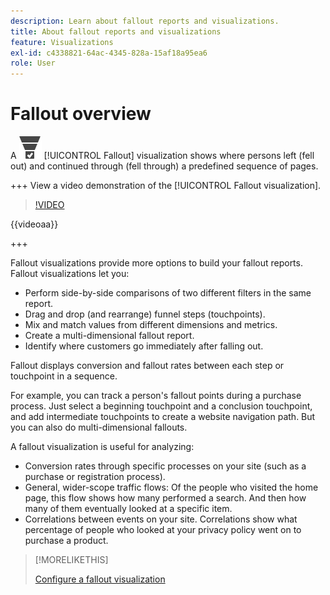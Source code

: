 ```yaml
---
description: Learn about fallout reports and visualizations.
title: About fallout reports and visualizations
feature: Visualizations
exl-id: c4338821-64ac-4345-828a-15af18a95ea6
role: User
---
```

# Fallout overview

A ![ConversionFunnel](/help/assets/icons/ConversionFunnel.svg) [!UICONTROL Fallout] visualization shows where persons left (fell out) and continued through (fell through) a predefined sequence of pages.

+++ View a video demonstration of the [!UICONTROL Fallout visualization].

>[!VIDEO](https://video.tv.adobe.com/v/345883/?quality=12)

{{videoaa}}

+++

Fallout visualizations provide more options to build your fallout reports. Fallout visualizations let you:

* Perform side-by-side comparisons of two different filters in the same report.
* Drag and drop (and rearrange) funnel steps (touchpoints).
* Mix and match values from different dimensions and metrics.
* Create a multi-dimensional fallout report. 
* Identify where customers go immediately after falling out.

Fallout displays conversion and fallout rates between each step or touchpoint in a sequence.

For example, you can track a person's fallout points during a purchase process. Just select a beginning touchpoint and a conclusion touchpoint, and add intermediate touchpoints to create a website navigation path. But you can also do multi-dimensional fallouts.

A fallout visualization is useful for analyzing:

* Conversion rates through specific processes on your site (such as a purchase or registration process).
* General, wider-scope traffic flows: Of the people who visited the home page, this flow shows how many performed a search. And then how many of them eventually looked at a specific item.
* Correlations between events on your site. Correlations show what percentage of people who looked at your privacy policy went on to purchase a product.

>[!MORELIKETHIS]
>
>[Configure a fallout visualization](configuring-fallout.md)



